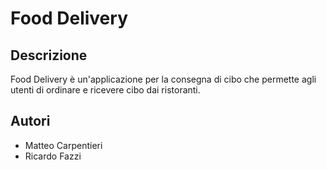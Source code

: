 # Food Delivery

## Descrizione

Food Delivery è un'applicazione per la consegna di cibo che permette agli utenti di ordinare e ricevere cibo dai ristoranti.

## Autori

- Matteo Carpentieri
- Ricardo Fazzi
